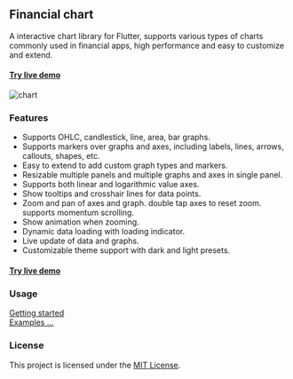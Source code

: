 ## Financial chart

A interactive chart library for Flutter, supports various types of charts commonly used in financial apps, 
high performance and easy to customize and extend.

#### [Try live demo](https://cjjapan.github.io/financial_chart)

![chart](doc/assets/screen.gif)

### Features
- Supports OHLC, candlestick, line, area, bar graphs.
- Supports markers over graphs and axes, including labels, lines, arrows, callouts, shapes, etc.
- Easy to extend to add custom graph types and markers.
- Resizable multiple panels and multiple graphs and axes in single panel.
- Supports both linear and logarithmic value axes.
- Show tooltips and crosshair lines for data points.
- Zoom and pan of axes and graph. double tap axes to reset zoom. supports momentum scrolling.
- Show animation when zooming.
- Dynamic data loading with loading indicator.
- Live update of data and graphs.
- Customizable theme support with dark and light presets.

#### [Try live demo](https://cjjapan.github.io/financial_chart)

### Usage

[Getting started](https://cjjapan.github.io/financial_chart_docs/)  
[Examples ...](https://github.com/cjjapan/financial_chart/tree/main/example/lib/demos)


### License
This project is licensed under the [MIT License](https://github.com/cjjapan/financial_chart/tree/main/LICENSE).
